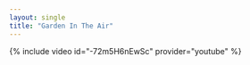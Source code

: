 ```yaml
---
layout: single
title: "Garden In The Air"
---
```


{% include video id="-72m5H6nEwSc" provider="youtube" %}


